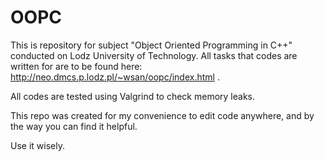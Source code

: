 # OOPC
This is repository for subject "Object Oriented Programming in C++" conducted on Lodz University of Technology. All tasks that codes are written for are to be found here: http://neo.dmcs.p.lodz.pl/~wsan/oopc/index.html .

All codes are tested using Valgrind to check memory leaks. 

This repo was created for my convenience to edit code anywhere, and by the way you can find it helpful.

Use it wisely. 
